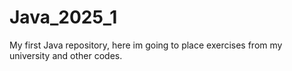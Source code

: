 # Java_2025_1
My first Java repository, here im going to place exercises from my university and other codes.
